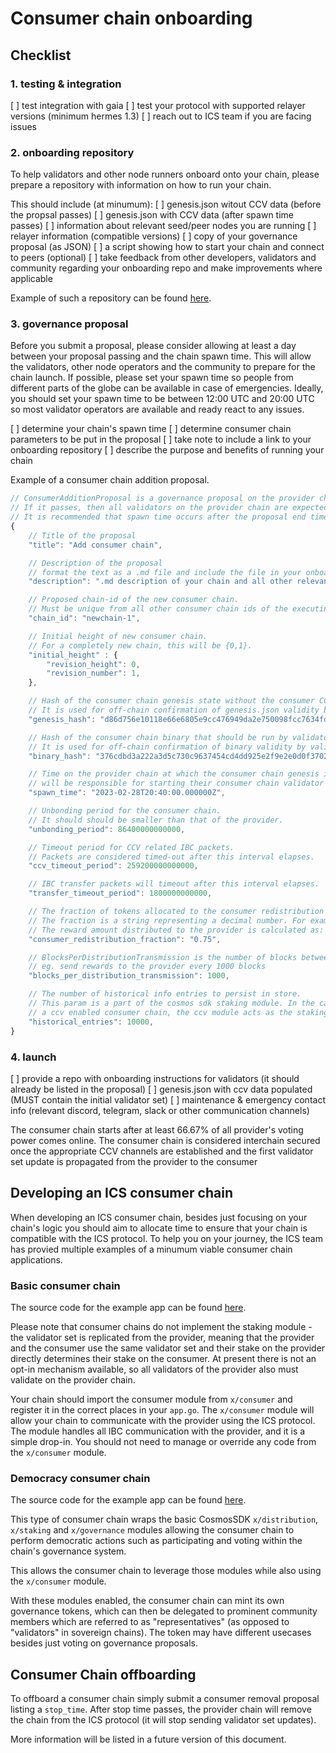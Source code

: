 # Consumer chain onboarding

## Checklist

### 1. testing & integration
[ ] test integration with gaia
[ ] test your protocol with supported relayer versions (minimum hermes 1.3)
[ ] reach out to ICS team if you are facing issues

### 2. onboarding repository
To help validators and other node runners onboard onto your chain, please prepare a repository with information on how to run your chain.

This should include (at minumum):
[ ] genesis.json witout CCV data (before the propsal passes)
[ ] genesis.json with CCV data (after spawn time passes)
[ ] information about relevant seed/peer nodes you are running
[ ] relayer information (compatible versions)
[ ] copy of your governance proposal (as JSON)
[ ] a script showing how to start your chain and connect to peers (optional)
[ ] take feedback from other developers, validators and community regarding your onboarding repo and make improvements where applicable

Example of such a repository can be found [here](https://github.com/hyphacoop/ics-testnets/tree/main/game-of-chains-2022/sputnik).

### 3. governance proposal

Before you submit a proposal, please consider allowing at least a day between your proposal passing and the chain spawn time. This will allow the validators, other node operators and the community to prepare for the chain launch.
If possible, please set your spawn time so people from different parts of the globe can be available in case of emergencies. Ideally, you should set your spawn time to be between 12:00 UTC and 20:00 UTC so most validator operators are available and ready react to any issues.

[ ] determine your chain's spawn time
[ ] determine consumer chain parameters to be put in the proposal
[ ] take note to include a link to your onboarding repository
[ ] describe the purpose and benefits of running your chain

Example of a consumer chain addition proposal.

```js
// ConsumerAdditionProposal is a governance proposal on the provider chain to spawn a new consumer chain.
// If it passes, then all validators on the provider chain are expected to validate the consumer chain at spawn time.
// It is recommended that spawn time occurs after the proposal end time.
{
    // Title of the proposal
    "title": "Add consumer chain",

    // Description of the proposal
    // format the text as a .md file and include the file in your onboarding repository
    "description": ".md description of your chain and all other relevant information",

    // Proposed chain-id of the new consumer chain.
    // Must be unique from all other consumer chain ids of the executing provider chain.
    "chain_id": "newchain-1",

    // Initial height of new consumer chain.
    // For a completely new chain, this will be {0,1}.
    "initial_height" : {
        "revision_height": 0,
        "revision_number": 1,
    },

    // Hash of the consumer chain genesis state without the consumer CCV module genesis params.
    // It is used for off-chain confirmation of genesis.json validity by validators and other parties.
    "genesis_hash": "d86d756e10118e66e6805e9cc476949da2e750098fcc7634fd0cc77f57a0b2b0",

    // Hash of the consumer chain binary that should be run by validators on chain initialization.
    // It is used for off-chain confirmation of binary validity by validators and other parties.
    "binary_hash": "376cdbd3a222a3d5c730c9637454cd4dd925e2f9e2e0d0f3702fc922928583f1",

    // Time on the provider chain at which the consumer chain genesis is finalized and all validators
    // will be responsible for starting their consumer chain validator node.
    "spawn_time": "2023-02-28T20:40:00.000000Z",

    // Unbonding period for the consumer chain.
    // It should should be smaller than that of the provider.
    "unbonding_period": 86400000000000,

    // Timeout period for CCV related IBC packets.
    // Packets are considered timed-out after this interval elapses.
    "ccv_timeout_period": 259200000000000,

    // IBC transfer packets will timeout after this interval elapses.
    "transfer_timeout_period": 1800000000000,

    // The fraction of tokens allocated to the consumer redistribution address during distribution events.
    // The fraction is a string representing a decimal number. For example "0.75" would represent 75%.
    // The reward amount distributed to the provider is calculated as: 1 - consumer_redistribution_fraction.
    "consumer_redistribution_fraction": "0.75",

    // BlocksPerDistributionTransmission is the number of blocks between IBC token transfers from the consumer chain to the provider chain.
    // eg. send rewards to the provider every 1000 blocks
    "blocks_per_distribution_transmission": 1000,

    // The number of historical info entries to persist in store.
    // This param is a part of the cosmos sdk staking module. In the case of
    // a ccv enabled consumer chain, the ccv module acts as the staking module.
    "historical_entries": 10000,
}
```

### 4. launch
[ ] provide a repo with onboarding instructions for validators (it should already be listed in the proposal)
[ ] genesis.json with ccv data populated (MUST contain the initial validator set)
[ ] maintenance & emergency contact info (relevant discord, telegram, slack or other communication channels)

The consumer chain starts after at least 66.67% of all provider's voting power comes online. The consumer chain is considered interchain secured once the appropriate CCV channels are established and the first validator set update is propagated from the provider to the consumer


## Developing an ICS consumer chain
When developing an ICS consumer chain, besides just focusing on your chain's logic you should aim to allocate time to ensure that your chain is compatible with the ICS protocol.
To help you on your journey, the ICS team has provied multiple examples of a minumum viable consumer chain applications.

### Basic consumer chain
The source code for the example app can be found [here](https://github.com/cosmos/interchain-security/tree/main/app/consumer).

Please note that consumer chains do not implement the staking module - the validator set is replicated from the provider, meaning that the provider and the consumer use the same validator set and their stake on the provider directly determines their stake on the consumer.
At present there is not an opt-in mechanism available, so all validators of the provider also must validate on the provider chain.

Your chain should import the consumer module from `x/consumer` and register it in the correct places in your `app.go`.
The `x/consumer` module will allow your chain to communicate with the provider using the ICS protocol. The module handles all IBC communication with the provider, and it is a simple drop-in.
You should not need to manage or override any code from the `x/consumer` module.

### Democracy consumer chain
The source code for the example app can be found [here](https://github.com/cosmos/interchain-security/tree/main/app/consumer-democracy).

This type of consumer chain wraps the basic CosmosSDK `x/distribution`, `x/staking` and `x/governance` modules allowing the consumer chain to perform democratic actions such as participating and voting within the chain's governance system.

This allows the consumer chain to leverage those modules while also using the `x/consumer` module.

With these modules enabled, the consumer chain can mint its own governance tokens, which can then be delegated to prominent community members which are referred to as "representatives" (as opposed to "validators" in sovereign chains). The token may have different usecases besides just voting on governance proposals.


## Consumer Chain offboarding

To offboard a consumer chain simply submit a consumer removal proposal listing a `stop_time`. After stop time passes, the provider chain will remove the chain from the ICS protocol (it will stop sending validator set updates).

More information will be listed in a future version of this document.
